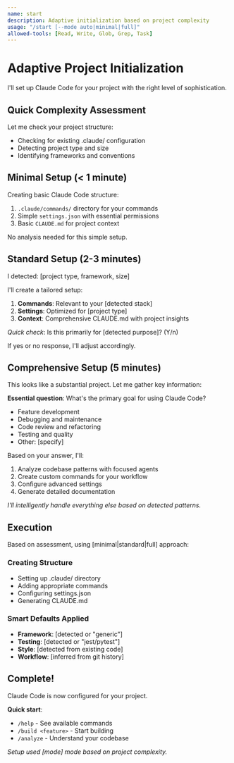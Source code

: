 ```yaml
---
name: start
description: Adaptive initialization based on project complexity
usage: "/start [--mode auto|minimal|full]"
allowed-tools: [Read, Write, Glob, Grep, Task]
---
```


# Adaptive Project Initialization

I'll set up Claude Code for your project with the right level of sophistication.

## Quick Complexity Assessment

Let me check your project structure:
- Checking for existing .claude/ configuration
- Detecting project type and size
- Identifying frameworks and conventions

<minimal-mode>
<!-- For empty/tiny projects or --mode minimal -->

## Minimal Setup (< 1 minute)

Creating basic Claude Code structure:
1. `.claude/commands/` directory for your commands
2. Simple `settings.json` with essential permissions
3. Basic `CLAUDE.md` for project context

No analysis needed for this simple setup.
</minimal-mode>

<standard-mode>
<!-- For typical projects with detectable framework -->

## Standard Setup (2-3 minutes)

I detected: [project type, framework, size]

I'll create a tailored setup:
1. **Commands**: Relevant to your [detected stack]
2. **Settings**: Optimized for [project type]
3. **Context**: Comprehensive CLAUDE.md with project insights

*Quick check*: Is this primarily for [detected purpose]? (Y/n)

If yes or no response, I'll adjust accordingly.
</standard-mode>

<full-mode>
<!-- For complex projects or --mode full -->

## Comprehensive Setup (5 minutes)

This looks like a substantial project. Let me gather key information:

**Essential question**: What's the primary goal for using Claude Code?
- Feature development
- Debugging and maintenance  
- Code review and refactoring
- Testing and quality
- Other: [specify]

Based on your answer, I'll:
1. Analyze codebase patterns with focused agents
2. Create custom commands for your workflow
3. Configure advanced settings
4. Generate detailed documentation

*I'll intelligently handle everything else based on detected patterns.*
</full-mode>

## Execution

Based on assessment, using [minimal|standard|full] approach:

### Creating Structure
- Setting up .claude/ directory
- Adding appropriate commands
- Configuring settings.json
- Generating CLAUDE.md

### Smart Defaults Applied
- **Framework**: [detected or "generic"]
- **Testing**: [detected or "jest/pytest"]
- **Style**: [detected from existing code]
- **Workflow**: [inferred from git history]

## Complete!

Claude Code is now configured for your project.

**Quick start**:
- `/help` - See available commands
- `/build <feature>` - Start building
- `/analyze` - Understand your codebase

*Setup used [mode] mode based on project complexity.*